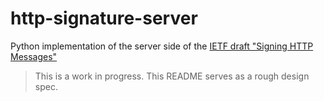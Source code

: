 # http-signature-server

Python implementation of the server side of the [IETF draft "Signing HTTP Messages"](https://tools.ietf.org/html/draft-ietf-httpbis-message-signatures-00)

> This is a work in progress. This README serves as a rough design spec.

